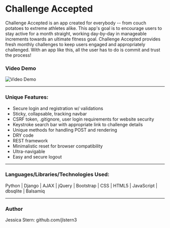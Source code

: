 <h1>Challenge Accepted</h1>

<p>Challenge Accepted is an app created for everybody -- from couch potatoes to extreme athletes alike.  This app's goal is to encourage users to stay active for a month straight, 
working day-by-day in manageable increments towards an ultimate fitness goal.  Challenge Accepted provides fresh monthly challenges to keep users engaged and appropriately challenged.
With an app like this, all the user has to do is commit and trust the process!</p>
<h3>Video Demo</h3>
<img src="/static/images/Challenge_Accepted.gif" alt="Video Demo"/>
<hr>
<h3>Unique Features:</h3>
<ul>
   <li>Secure login and registration w/ validations</li>
   <li>Sticky, collapsable, tracking navbar</li>
   <li>CSRF token, .gitignore, user login requirements for website security</li>
   <li>Keystroke search bar with appropriate link to challenge details</li>
   <li>Unique methods for handling POST and rendering</li>
   <li>DRY code</li>
   <li>REST framework</li>
   <li>Minimalistic reset for browser compatibility</li>
   <li>Ultra-navigable</li>
   <li>Easy and secure logout</li>
</ul>
<hr>
<h3>Languages/Libraries/Technologies Used:</h3>
<p>Python | Django | AJAX | jQuery | Bootstrap | CSS | HTML5 | JavaScript | dbsqlite | Balsamiq</p>
<hr>

<h3>Author</h3>
<p>Jessica Stern: github.com/jlstern3</p>
